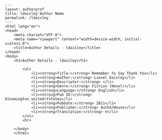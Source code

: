 
    ---
    layout: authorprof
    title: ldaisley'Author Name 
    permalink: /ldaisley
    ---
    <html lang="en">
    <head>
        <meta charset="UTF-8">
        <meta name="viewport" content="width=device-width, initial-scale=1.0">
        <title>Author Details - ldaisley</title>
    </head>
    <body>
        <h1>Author Details - ldaisley</h1>
        
            <ul>
                <li><strong>Title:</strong> Remember To Say Thank You</li>
                <li><strong>Author:</strong> Liesel Daisley</li>
                <li><strong>Descriptor:</strong> </li>
                <li><strong>Genre:</strong> Fiction (Novel)</li>
                <li><strong>Language:</strong> English</li>
                <li><strong>Pub ID:</strong> bloomington_united¬†states</li>
                <li><strong>Pubdate:</strong> 2011</li>
                <li><strong>Publisher:</strong> AuthorHouse</li>
                <li><strong>Translation:</strong> n</li>
            </ul>
            <hr>
            
        </body>
        </html>
        